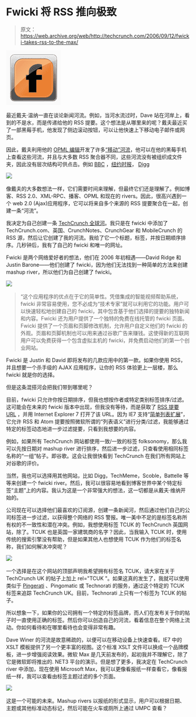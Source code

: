 # Fwicki 将 RSS 推向极致

> 原文：<https://web.archive.org/web/http://techcrunch.com/2006/09/12/fwicki-takes-rss-to-the-max/>

![](img/1ec618df5cd71b89084617032e5dc2c8.png)

最近戴夫·温纳一直在谈论新闻河流。例如，当河水流过时，Dave 站在河岸上，看到的不是水，而是传递给他的 RSS 提要。这个想法是从哪里来的呢？戴夫最近买了一部黑莓手机，他发现了侧边滚动按钮，可以让他快速上下移动电子邮件或网页。

因此，戴夫利用他的 [OPML 编辑](https://web.archive.org/web/20140526074551/http://support.opml.org/)开发了许多[“移动”河流](https://web.archive.org/web/20140526074551/http://bbcriver.com/)，他可以在他的黑莓手机上查看这些河流，并且与大多数 RSS 聚合器不同，这些河流没有被组织成文件夹，因此没有层次结构可供点击。例如 [BBC](https://web.archive.org/web/20140526074551/http://bbcriver.com/) ，[纽约时报](https://web.archive.org/web/20140526074551/http://nytimesriver.com/)， [Digg](https://web.archive.org/web/20140526074551/http://www.diggriver.com/)

![](img/97bc7022e42db0b00eb070317d0243f2.png)

像戴夫的大多数想法一样，它们需要时间来理解，但最终它们还是理解了。例如博客、RSS 2.0、XML-RPC、播客、OPML 和现在的 rivers。因此，很高兴遇到一个 web 2.0 (Ajax)应用程序，它可以将来自多个来源的 RSS 提要聚合在一起，创建一条“河流”。

我决定为自己创建一条 [TechCrunch 全球河](https://web.archive.org/web/20140526074551/http://www.fwicki.com/fwickis/samsethi01/TechCrunch-World)。我只是在 fwicki 中添加了 TechCrunch.com、英国、CrunchNotes、CrunchGear 和 MobileCrunch 的 RSS 源，然后让它创建了我的河流。我给了它一个标题，标签，并按日期顺序排序。几秒钟后，我有了自己的 fwicki 和唯一的网址。

Fwicki 是两个网络爱好者的想法，他们在 2006 年初相遇——David Ridge 和 Justin Barone——他们创建了 fwicki，因为他们无法找到一种简单的方法来创建 mashup river，所以他们为自己创建了 fwicki。

![](img/cf4fa7b4f23fe72f4c8c42dd237fcef6.png)

> “这个应用程序的优点在于它的简单性。凭借集成的智能视频帮助系统，fwicki 非常容易使用，您不必成为“技术专家”就可以利用它的功能。用户可以快速轻松地创建自己的 fwicki，其中包含基于他们选择的提要的独特新闻和内容。Fwicki 还为用户提供了一个独特的免费在线托管的 fwicki 页面。Fwicki 提供了一个页眉和页脚修改机制，允许用户自定义他们的 fwicki 的外观。页眉和页脚机制也可以用来通过谷歌广告来赚钱。这使得新的互联网用户可以免费获得一个包含虚拟主机的 fwicki，并免费启动他们的第一个创业网站。

Fwicki 是 Justin 和 David 即将发布的几款应用中的第一款。如果你使用 RSS，并且想要一个杀手级的 AJAX 应用程序，让你的 RSS 体验更上一层楼，那么 fwicki 就是你的选择。

但是这条混搭河会把我们带到哪里呢？

目前，fwicki 只允许你按日期排序，但我也想按作者或特定类别标签排序/过滤。这可能会在未来的 fwicki 版本中出现，但我没有等待，而是获取了 [RSS 提要 URL](https://web.archive.org/web/20140526074551/http://www.fwicki.com/rss/samsethi01/TechCrunch-World) ，并用 Internet Explorer 7 打开了该 URL。因为 IE7 支持“[简单列表扩展](https://web.archive.org/web/20140526074551/http://blogs.msdn.com/rssteam/archive/2006/03/28/563116.aspx)”，它允许 RSS 和 Atom 提要按照微软所谓的“列表语义”进行分类/过滤，我能够通过特定的标签动态地进一步过滤提要，只看到我想要的内容。

例如，如果所有 TechCrunch 网站都使用一致/一致的标签 folksonomy，那么我可以先按日期对 mashup river 进行排序，然后进一步过滤，只查看使用相同标签名称的“一组”帖子。即谷歌。这会让我很快看到 TechCrunch 在我们所有网站上对谷歌的评价。

当然，我也可以选择用其他网站，比如 Digg，TechMeme，Scoble，Battelle 等等来创建一个 fwicki river。然后，我可以很容易地看到博客世界中某个特定标签“主题”上的内容。我认为这是一个非常强大的想法，这一切都是从戴夫·维纳开始的。

公司现在可以选择他们最喜欢的订阅源，创建一条新闻河，然后通过他们自己的公司标签进一步过滤，以获得整个网络的 RSS 警报。唯一美中不足的是标签名称所有权的不一致性和潜在冲突。例如，我想使用标签 TCUK 的 TechCrunch 英国网站，除了。TCUK 也是英国一家建筑商的名字？因此，当我输入 TCUK 时，使用传统的搜索引擎没有帮助，但是如果其他人也想使用 TCUK 作为他们的标签名称，我们如何解决冲突呢？

![](img/7c5a1f48d4fc2746fe69e8833a668d16.png)

一个选择是在这个网站的顶部声明我希望拥有标签名 TCUK，请大家在关于 TechCrunch UK 的帖子上加上 rel="TCUK "。如果这真的发生了，我就可以使用类似于 [Pingerati](https://web.archive.org/web/20140526074551/http://www.pingerati.net/) 、Pingomatic 或 Technorati 的服务，通过这个特定的 TCUK 标签来追踪 TechCrunch UK。目前，Technorati 上只有一个标签为 TCUK 的帖子。

所以想象一下，如果你的公司拥有一个特定的标签品牌，而人们在发布关于你的帖子时一直使用正确的标签。然后你可以创造自己的河流，看着信息在整个网络上流动。你如何看待和在哪里看待也会变得非常有趣。

Dave Winer 的河流是故意稀疏的，以便可以在移动设备上快速查看。IE7 中的 XSLT 模板提供了另一个更丰富的视图。这个标准 XSLT 文件可以换成一个品牌模板，进一步增强阅读效果。微软 Max 是几天前发布的，起初我并不理解它，除了它是微软即将推出的. NET3 平台的演示。但是想了更多，我决定在 TechCrunch river 中添加，现在使用 Microsoft Max，我可以更像看报纸一样查看它，像看报纸一样，我可以查看由标签主题过滤的多个页面。

![](img/050246504f4a74fde57975e982d79a36.png)

这是一个可能的未来。Mashup rivers 以报纸的形式显示，用户可以根据日期、主题或其他标准动态标记，然后可能在火车或厕所上通过 UMPC 查看？